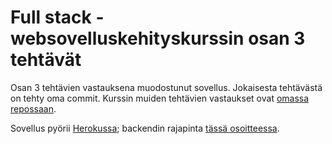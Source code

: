 # Full stack -websovelluskehityskurssin osan 3 tehtävät

Osan 3 tehtävien vastauksena muodostunut sovellus. Jokaisesta tehtävästä on tehty oma commit.
Kurssin muiden tehtävien vastaukset ovat [omassa repossaan](https://github.com/pekoe09/fullstack).

Sovellus pyörii [Herokussa](https://limitless-everglades-27152.herokuapp.com); 
backendin rajapinta [tässä osoitteessa](https://limitless-everglades-27152.herokuapp.com/api/persons).